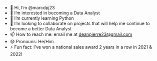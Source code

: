 - 👋 Hi, I’m @marcdpj23
- 👀 I’m interested in becoming a Data Analyst
- 🌱 I’m currently learning Python
- 💞️ I’m looking to collaborate on projects that will help me continue to become a better Data Analyst
- 📫 How to reach me: email me at deanpierre23@gmail.com
- 😄 Pronouns: He/Him
- ⚡ Fun fact: I've won a national sales award 2 years in a row in 2021 & 2022!

<!---
marcdpj23/marcdpj23 is a ✨ special ✨ repository because its `README.md` (this file) appears on your GitHub profile.
You can click the Preview link to take a look at your changes.
--->
